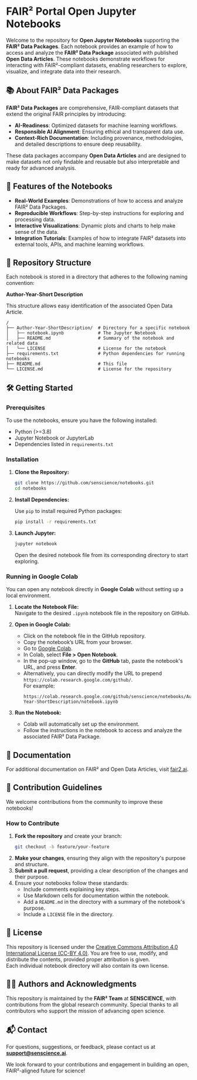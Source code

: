 # FAIR² Portal Open Jupyter Notebooks

Welcome to the repository for **Open Jupyter Notebooks** supporting the **FAIR² Data Packages**. Each notebook provides an example of how to access and analyze the **FAIR² Data Package** associated with published **Open Data Articles**. These notebooks demonstrate workflows for interacting with FAIR²-compliant datasets, enabling researchers to explore, visualize, and integrate data into their research.

## 📚 About FAIR² Data Packages

**FAIR² Data Packages** are comprehensive, FAIR-compliant datasets that extend the original FAIR principles by introducing:

- **AI-Readiness**: Optimized datasets for machine learning workflows.
- **Responsible AI Alignment**: Ensuring ethical and transparent data use.
- **Context-Rich Documentation**: Including provenance, methodologies, and detailed descriptions to ensure deep reusability.

These data packages accompany **Open Data Articles** and are designed to make datasets not only findable and reusable but also interpretable and ready for advanced analysis.

## 🚀 Features of the Notebooks

- **Real-World Examples**: Demonstrations of how to access and analyze FAIR² Data Packages.
- **Reproducible Workflows**: Step-by-step instructions for exploring and processing data.
- **Interactive Visualizations**: Dynamic plots and charts to help make sense of the data.
- **Integration Tutorials**: Examples of how to integrate FAIR² datasets into external tools, APIs, and machine learning workflows.

## 📂 Repository Structure

Each notebook is stored in a directory that adheres to the following naming convention:

**Author-Year-Short Description**

This structure allows easy identification of the associated Open Data Article.

```plaintext
/
├── Author-Year-ShortDescription/  # Directory for a specific notebook
│   ├── notebook.ipynb             # The Jupyter Notebook
│   ├── README.md                  # Summary of the notebook and related data
│   └── LICENSE                    # License for the notebook
├── requirements.txt               # Python dependencies for running notebooks
├── README.md                      # This file
└── LICENSE.md                     # License for the repository
```

## 🛠️ Getting Started

### Prerequisites

To use the notebooks, ensure you have the following installed:

- Python (>=3.8)
- Jupyter Notebook or JupyterLab
- Dependencies listed in `requirements.txt`

### Installation

1. **Clone the Repository:**

   ```bash
   git clone https://github.com/senscience/notebooks.git
   cd notebooks
   ```

2. **Install Dependencies:**

   Use `pip` to install required Python packages:

   ```bash
   pip install -r requirements.txt
   ```

3. **Launch Jupyter:**

   ```bash
   jupyter notebook
   ```

   Open the desired notebook file from its corresponding directory to start exploring.

### Running in Google Colab

You can open any notebook directly in **Google Colab** without setting up a local environment.

1. **Locate the Notebook File:**  
   Navigate to the desired `.ipynb` notebook file in the repository on GitHub.

2. **Open in Google Colab:**
   - Click on the notebook file in the GitHub repository.
   - Copy the notebook’s URL from your browser.
   - Go to [Google Colab](https://colab.research.google.com/).
   - In Colab, select **File > Open Notebook**.
   - In the pop-up window, go to the **GitHub** tab, paste the notebook's URL, and press **Enter**.
   - Alternatively, you can directly modify the URL to prepend `https://colab.research.google.com/github/`.  
     For example:  
     ```text
     https://colab.research.google.com/github/senscience/notebooks/Author-Year-ShortDescription/notebook.ipynb
     ```

3. **Run the Notebook:**
   - Colab will automatically set up the environment.
   - Follow the instructions in the notebook to access and analyze the associated FAIR² Data Package.

## 📘 Documentation

For additional documentation on FAIR² and Open Data Articles, visit [fair2.ai](https://fair2.ai).

## 🤝 Contribution Guidelines

We welcome contributions from the community to improve these notebooks!

### How to Contribute

1. **Fork the repository** and create your branch:
   ```bash
   git checkout -b feature/your-feature
   ```
2. **Make your changes**, ensuring they align with the repository's purpose and structure.
3. **Submit a pull request**, providing a clear description of the changes and their purpose.
4. Ensure your notebooks follow these standards:
   - Include comments explaining key steps.
   - Use Markdown cells for documentation within the notebook.
   - Add a `README.md` in the directory with a summary of the notebook's purpose.
   - Include a `LICENSE` file in the directory.

## 📜 License

This repository is licensed under the [Creative Commons Attribution 4.0 International License (CC-BY 4.0)](https://creativecommons.org/licenses/by/4.0/). You are free to use, modify, and distribute the contents, provided proper attribution is given.  
Each individual notebook directory will also contain its own license.

## 🧑‍🔬 Authors and Acknowledgments

This repository is maintained by the **FAIR² Team** at **SENSCIENCE**, with contributions from the global research community. Special thanks to all contributors who support the mission of advancing open science.

## 📬 Contact

For questions, suggestions, or feedback, please contact us at **support@senscience.ai**.  

We look forward to your contributions and engagement in building an open, FAIR²-aligned future for science!
